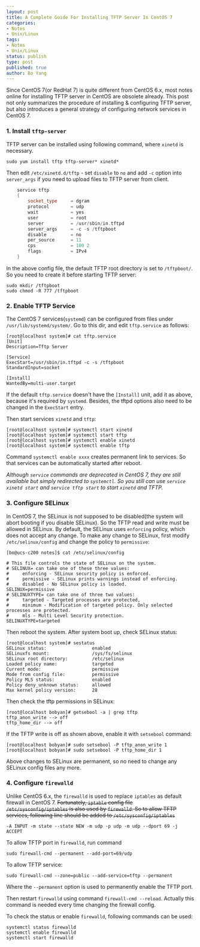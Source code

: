 ```yaml
---
layout: post
title: A Complete Guide For Installing TFTP Server In CentOS 7
categories: 
- Notes
- Unix/Linux
tags:
- Notes
- Unix/Linux
status: publish
type: post
published: true
author: Bo Yang
---
```


Since CentOS 7(or RedHat 7) is quite different from CentOS 6.x, most notes online for installing TFTP server in CentOS are obsolete already. This post not only summarizes the procedure of installing & configuring TFTP server, but also introduces a general strategy of configuring network services in CentOS 7.

### 1. Install `tftp-server`

TFTP server can be installed using following command, where `xinetd` is necessary. 

    sudo yum install tftp tftp-server* xinetd*
    
Then edit `/etc/xinetd.d/tftp` - set `disable` to `no` and add `-c` option into `server_args` if you need to upload files to TFTP server from client. 

~~~cpp
    service tftp
    {
    	socket_type		= dgram
    	protocol		= udp
    	wait			= yes
    	user			= root
    	server			= /usr/sbin/in.tftpd
    	server_args		= -c -s /tftpboot
    	disable			= no
    	per_source		= 11
    	cps			    = 100 2
    	flags			= IPv4
    }
~~~

In the above config file, the default TFTP root directory is set to `/tftpboot/`. So you need to create it before starting TFTP server:

    sudo mkdir /tftpboot
    sudo chmod -R 777 /tftpboot

### 2. Enable TFTP Service

The CentOS 7 services(`systemd`) can be configured from files under `/usr/lib/systemd/system/`. Go to this dir, and edit `tftp.service` as follows:

    [root@localhost system]# cat tftp.service
    [Unit]
    Description=Tftp Server
    
    [Service]
    ExecStart=/usr/sbin/in.tftpd -c -s /tftpboot
    StandardInput=socket
    
    [Install]
    WantedBy=multi-user.target

If the default `tftp.service` doesn't have the `[Install]` unit, add it as above, because it's required by `systemd`. Besides, the tftpd options also need to be changed in the `ExecStart` entry.

Then start services `xinetd` and `tftp`:

    [root@localhost system]# systemctl start xinetd
    [root@localhost system]# systemctl start tftp
    [root@localhost system]# systemctl enable xinetd
    [root@localhost system]# systemctl enable tftp

Command `systemctl enable xxxx` creates permanent link to services. So that services can be automatically started after reboot.

_Although `service` commands are deprecated in CentOS 7, they are still available but simply redirected to `systemctl`. So you still can use `service xinetd start` and `service tftp start` to start `xinetd` and TFTP._

### 3. Configure SELinux

In CentOS 7, the SELinux is not supposed to be disabled(the system will abort booting if you disable SELinux). So the TFTP read and write must be allowed in SELinux. By default, the SELinux uses `enforcing` policy, which does not accept any change. To make any change to SELinux, first modify `/etc/selinux/config` and change the policy to `permissive`:

    [bo@ucs-c200 notes]$ cat /etc/selinux/config 
    
    # This file controls the state of SELinux on the system.
    # SELINUX= can take one of these three values:
    #     enforcing - SELinux security policy is enforced.
    #     permissive - SELinux prints warnings instead of enforcing.
    #     disabled - No SELinux policy is loaded.
    SELINUX=permissive
    # SELINUXTYPE= can take one of three two values:
    #     targeted - Targeted processes are protected,
    #     minimum - Modification of targeted policy. Only selected processes are protected. 
    #     mls - Multi Level Security protection.
    SELINUXTYPE=targeted 

Then reboot the system. After system boot up, check SELinux status:

    [root@localhost system]# sestatus
    SELinux status:                 enabled
    SELinuxfs mount:                /sys/fs/selinux
    SELinux root directory:         /etc/selinux
    Loaded policy name:             targeted
    Current mode:                   permissive
    Mode from config file:          permissive
    Policy MLS status:              enabled
    Policy deny_unknown status:     allowed
    Max kernel policy version:      28

Then check the tftp permissions in SELinux:

    [root@localhost bobyan]# getsebool -a | grep tftp
    tftp_anon_write --> off
    tftp_home_dir --> off

If the TFTP write is off as shown above, enable it with `setsebool` command:

    [root@localhost bobyan]# sudo setsebool -P tftp_anon_write 1
    [root@localhost bobyan]# sudo setsebool -P tftp_home_dir 1

Above changes to SELinux are permanent, so no need to change any SELinux config files any more.

### 4. Configure `firewalld`

Unlike CentOS 6.x, the `firewalld` is used to replace `iptables` as default firewall in CentOS 7. ~~Fortunately, `iptable` config file `/etc/sysconfig/iptables` is also used by `firewalld`. So to allow TFTP services, following line should be added to `/etc/sysconfig/iptables`~~

    -A INPUT -m state --state NEW -m udp -p udp -m udp --dport 69 -j ACCEPT
    
To allow TFTP port in `firewalld`, run command

    sudo firewall-cmd --permanent --add-port=69/udp

To allow TFTP service:

    sudo firewall-cmd --zone=public --add-service=tftp --permanent

Where the `--permanent` option is used to permanently enable the TFTP port.

Then restart `firewalld` using command `firewall-cmd --reload`. Actually this command is needed every time changing the firewall config. 

To check the status or enable `firewalld`, following commands can be used:
    
    systemctl status firewalld
    systemctl enable firewalld
    systemctl start firewalld

